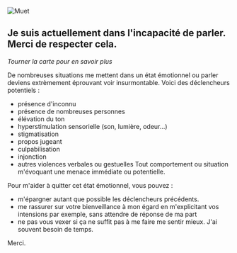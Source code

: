 ![Muet](https://image.freepik.com/free-icon/mute-emoticon-square-face_318-58636.jpg)

## Je suis actuellement dans l'incapacité de parler. Merci de respecter cela.

*Tourner la carte pour en savoir plus*

De nombreuses situations me mettent dans un état émotionnel ou parler deviens extrèmement éprouvant voir insurmontable.
Voici des déclencheurs potentiels :
- présence d'inconnu
- présence de nombreuses personnes
- élévation du ton
- hyperstimulation sensorielle (son, lumière, odeur...)
- stigmatisation
- propos jugeant
- culpabilisation
- injonction
- autres violences verbales ou gestuelles
Tout comportement ou situation m'évoquant une menace immédiate ou potentielle.

Pour m'aider à quitter cet état émotionnel, vous pouvez :
- m'épargner autant que possible les déclencheurs précédents.
- me rassurer sur votre bienveillance à mon égard en m'explicitant vos intensions par exemple, sans attendre de réponse de ma part
- ne pas vous vexer si ça ne suffit pas à me faire me sentir mieux. J'ai souvent besoin de temps.

Merci.

